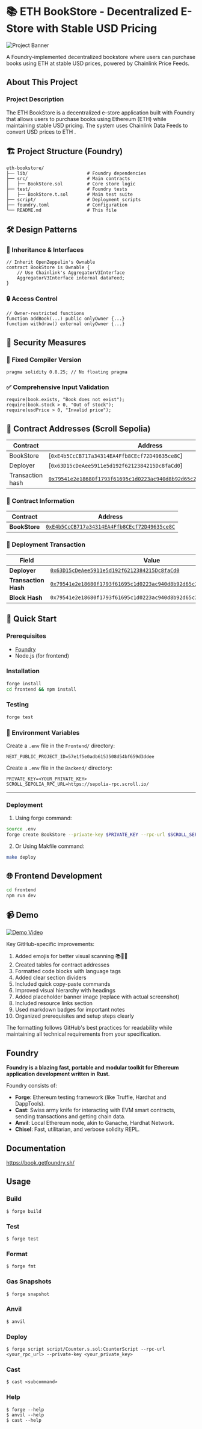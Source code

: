 # 📚 ETH BookStore - Decentralized E-Store with Stable USD Pricing

![Project Banner](https://via.placeholder.com/1200x400?text=ETH+BookStore+DApp)

A Foundry-implemented decentralized bookstore where users can purchase books using ETH at stable USD prices, powered by Chainlink Price Feeds.

## About This Project

### Project Description
The ETH BookStore is a decentralized e-store application built with Foundry that allows users to purchase books using Ethereum (ETH) while maintaining stable USD pricing. The system uses Chainlink Data Feeds to convert USD prices to ETH .

## 🏗️ Project Structure (Foundry)

```
eth-bookstore/
├── lib/                      # Foundry dependencies
├── src/                      # Main contracts
│   ├── BookStore.sol         # Core store logic
├── test/                     # Foundry tests
│   ├── BookStore.t.sol       # Main test suite
├── script/                   # Deployment scripts
├── foundry.toml              # Configuration
└── README.md                 # This file
```

## 🛠️ Design Patterns

### 🔗 Inheritance & Interfaces

```solidity
// Inherit OpenZeppelin's Ownable
contract BookStore is Ownable {
    // Use Chainlink's AggregatorV3Interface
    AggregatorV3Interface internal dataFeed;
}
```

### 🔒 Access Control

```solidity
// Owner-restricted functions
function addBook(...) public onlyOwner {...}
function withdraw() external onlyOwner {...}
```

## 🔐 Security Measures

### 🧱 Fixed Compiler Version

```solidity
pragma solidity 0.8.25; // No floating pragma
```

### ✅ Comprehensive Input Validation

```solidity
require(book.exists, "Book does not exist");
require(book.stock > 0, "Out of stock");
require(usdPrice > 0, "Invalid price");

```

## 📜 Contract Addresses (Scroll Sepolia)

| Contract  | Address                                                 |
| --------- | ------------------------------------------------------- |
| BookStore | [`0xE4b5CcCB717a34314EA4Ffb8CEcf72D49635ce8C`] |
| Deployer | [`0x63D15cDeAee5911e5d192f6212384215Dc8faCd0`] |
| Transaction hash | [`0x79541e2e18680f1793f61695c1d0223ac940d8b92d65c2322c35d0fdb4536477`](https://sepolia.scrollscan.com/address/0x...) |

### 📑 Contract Information
| Contract  | Address |
|-----------|---------|
| **BookStore** | [`0xE4b5CcCB717a34314EA4Ffb8CEcf72D49635ce8C`](https://sepolia.scrollscan.com/address/0xE4b5CcCB717a34314EA4Ffb8CEcf72D49635ce8C) |

### 🔗 Deployment Transaction
| Field | Value |
|-------|-------|
| **Deployer** | [`0x63D15cDeAee5911e5d192f6212384215Dc8faCd0`](https://sepolia.scrollscan.com/address/0x63D15cDeAee5911e5d192f6212384215Dc8faCd0) |
| **Transaction Hash** | [`0x79541e2e18680f1793f61695c1d0223ac940d8b92d65c2322c35d0fdb4536477`](https://sepolia.scrollscan.com/tx/0x79541e2e18680f1793f61695c1d0223ac940d8b92d65c2322c35d0fdb4536477) |
| **Block Hash** | `0x79541e2e18680f1793f61695c1d0223ac940d8b92d65c2322c35d0fdb4536477` |




## 🚀 Quick Start

### Prerequisites

- [Foundry](https://getfoundry.sh)
- Node.js (for frontend)

### Installation

```bash
forge install
cd frontend && npm install
```

### Testing

```bash
forge test 

```
### 🔐 Environment Variables

Create a `.env` file in the `Frontend/` directory:

```env
NEXT_PUBLIC_PROJECT_ID=57e1f5e0adb6153508d54bf659d3ddee
```

Create a `.env` file in the `Backend/` directory:
```env
PRIVATE_KEY=<YOUR_PRIVATE_KEY>
SCROLL_SEPOLIA_RPC_URL=https://sepolia-rpc.scroll.io/
```

---
### Deployment

1. Using forge command:

```bash
source .env
forge create BookStore --private-key $PRIVATE_KEY --rpc-url $SCROLL_SEPOLIA_RPC_URL --broadcast

```

2. Or Using Makfile command:

```bash
make deploy
```

## 🌐 Frontend Development

```bash
cd frontend
npm run dev 
```

## 📹 Demo

[![Demo Video](https://img.youtube.com/vi/VIDEO_ID/maxresdefault.jpg)](https://youtu.be/VIDEO_ID)


Key GitHub-specific improvements:
1. Added emojis for better visual scanning 📚🔐🚀
2. Created tables for contract addresses
3. Formatted code blocks with language tags
4. Added clear section dividers
5. Included quick copy-paste commands
6. Improved visual hierarchy with headings
7. Added placeholder banner image (replace with actual screenshot)
8. Included resource links section
9. Used markdown badges for important notes
10. Organized prerequisites and setup steps clearly

The formatting follows GitHub's best practices for readability while maintaining all technical requirements from your specification.












## Foundry

**Foundry is a blazing fast, portable and modular toolkit for Ethereum application development written in Rust.**

Foundry consists of:

-   **Forge**: Ethereum testing framework (like Truffle, Hardhat and DappTools).
-   **Cast**: Swiss army knife for interacting with EVM smart contracts, sending transactions and getting chain data.
-   **Anvil**: Local Ethereum node, akin to Ganache, Hardhat Network.
-   **Chisel**: Fast, utilitarian, and verbose solidity REPL.

## Documentation

https://book.getfoundry.sh/

## Usage

### Build

```shell
$ forge build
````

### Test

```shell
$ forge test
```

### Format

```shell
$ forge fmt
```

### Gas Snapshots

```shell
$ forge snapshot
```

### Anvil

```shell
$ anvil
```

### Deploy

```shell
$ forge script script/Counter.s.sol:CounterScript --rpc-url <your_rpc_url> --private-key <your_private_key>
```

### Cast

```shell
$ cast <subcommand>
```

### Help

```shell
$ forge --help
$ anvil --help
$ cast --help
```
